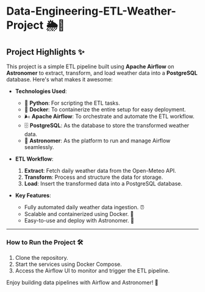 # Data-Engineering-ETL-Weather-Project 🌦️🚀

## Project Highlights ✨

This project is a simple ETL pipeline built using **Apache Airflow** on **Astronomer** to extract, transform, and load weather data into a **PostgreSQL** database. Here's what makes it awesome:

- **Technologies Used**:
  - 🐍 **Python**: For scripting the ETL tasks.
  - 🐳 **Docker**: To containerize the entire setup for easy deployment.
  - 🌬️ **Apache Airflow**: To orchestrate and automate the ETL workflow.
  - 🗄️ **PostgreSQL**: As the database to store the transformed weather data.
  - 🌌 **Astronomer**: As the platform to run and manage Airflow seamlessly.

- **ETL Workflow**:
  1. **Extract**: Fetch daily weather data from the Open-Meteo API.
  2. **Transform**: Process and structure the data for storage.
  3. **Load**: Insert the transformed data into a PostgreSQL database.

- **Key Features**:
  - Fully automated daily weather data ingestion. ⏰
  - Scalable and containerized using Docker. 🐳
  - Easy-to-use and deploy with Astronomer. 🌌

---

### How to Run the Project 🛠️

1. Clone the repository.
2. Start the services using Docker Compose.
3. Access the Airflow UI to monitor and trigger the ETL pipeline.

Enjoy building data pipelines with Airflow and Astronomer! 🚀